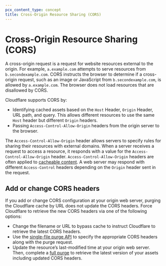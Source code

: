 ```yaml
---
pcx_content_type: concept
title: Cross-Origin Resource Sharing (CORS)
---
```


# Cross-Origin Resource Sharing (CORS)

A cross-origin request is a request for website resources external to the origin. For example, `a.example.com` attempts to serve resources from `b.secondexample.com`. CORS instructs the browser to determine if a cross-origin request, such as an image or JavaScript from `b.secondexample.com`, is allowed by `a.example.com`. The browser does not load resources that are disallowed by CORS.

Cloudflare supports CORS by:

- Identifying cached assets based on the `Host` Header, `Origin` Header, URL path, and query. This allows different resources to use the same `Host` header but different `Origin` headers.
- Passing `Access-Control-Allow-Origin` headers from the origin server to the browser.

The `Access-Control-Allow-Origin` header allows servers to specify rules for sharing their resources with external domains. When a server receives a request to access a resource, it responds with a value for the `Access-Control-Allow-Origin` header. `Access-Control-Allow-Origin` headers are often applied to [cacheable content](/cache/about/default-cache-behavior/). A web server may respond with different `Access-Control` headers depending on the `Origin` header sent in the request.

## Add or change CORS headers

If you add or change CORS configuration at your origin web server, purging the Cloudflare cache by URL does not update the CORS headers. Force Cloudflare to retrieve the new CORS headers via one of the following options:

- Change the filename or URL to bypass cache to instruct Cloudflare to retrieve the latest CORS headers.
- Use the [single-file purge API](https://developers.cloudflare.com/api/operations/zone-purge-files-by-url) to specify the appropriate CORS headers along with the purge request.
- Update the resource’s last-modified time at your origin web server. Then, complete a [full purge](/cache/how-to/purge-cache/#purge-everything) to retrieve the latest version of your assets including updated CORS headers.
